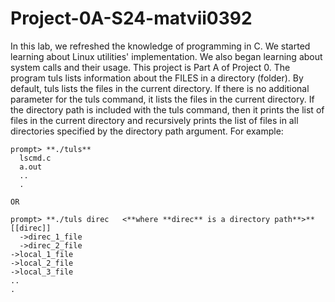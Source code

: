 # Project-0A-S24-matvii0392
In this lab, we refreshed the knowledge of programming in C. We started learning about Linux utilities' implementation.
We also began learning about system calls and their usage. 
This project is Part A of Project 0.
The program tuls lists information about the FILES in a directory (folder). 
By default, tuls lists the files in the current directory.
If there is no additional parameter for the tuls command, it lists the files in the current directory.
If the directory path is included with the tuls command, then it prints the list of files in the current
directory and recursively prints the list of files in all directories specified by the directory path argument.
For example:
```
prompt> **./tuls** 
  lscmd.c
  a.out
  ..
  .
  
OR

prompt> **./tuls direc   <**where **direc** is a directory path**>**
[[direc]]
  ->direc_1_file
  ->direc_2_file
->local_1_file
->local_2_file
->local_3_file
..
.
```

